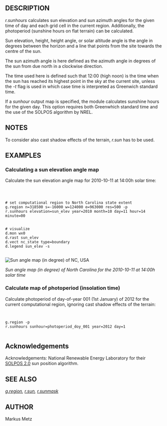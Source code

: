 
## DESCRIPTION

*r.sunhours* calculates sun elevation and sun azimuth angles for
the given time of day and each grid cell in the current region.
Additionally, the photoperiod (sunshine hours on flat terrain) can be
calculated.

Sun elevation, height, height angle, or solar altitude angle is the
angle in degrees between the horizon and a line that points from the
site towards the centre of the sun.

The sun azimuth angle is here defined as the azimuth angle in degrees
of the sun from due north in a clockwise direction.

The time used here is defined such that 12:00 (high noon) is the time
when the sun has reached its highest point in the sky at the current site,
unless the *-t* flag is used in which case time is interpreted as
Greenwich standard time.

If a *sunhour* output map is specified, the module calculates
sunshine hours for the given day. This option requires both Greenwhich
standard time and the use of the SOLPOS algorithm by NREL.

## NOTES

To consider also cast shadow effects of the terrain, *r.sun* has
to be used.

## EXAMPLES

### Calculating a sun elevation angle map

Calculate the sun elevation angle map for 2010-10-11 at 14:00h solar time:

```



# set computational region to North Carolina state extent
g.region n=318500 s=-16000 w=124000 e=963000 res=500 -p
r.sunhours elevation=sun_elev year=2010 month=10 day=11 hour=14 minute=00


# visualize
d.mon wx0
d.rast sun_elev
d.vect nc_state type=boundary
d.legend sun_elev -s


```

![Sun angle map (in degree) of NC, USA](r_sunhours.png)

*Sun angle map (in degree) of North Carolina for the 2010-10-11 at 14:00h solar time*

### Calculate map of photoperiod (insolation time)

Calculate photoperiod of day-of-year 001 (1st January) of 2012 for
the current computational region, ignoring cast shadow effects of the
terrain:

```


g.region -p
r.sunhours sunhour=photoperiod_doy_001 year=2012 day=1


```

## Acknowledgements

Acknowledgements: National Renewable Energy Laboratory for their
[SOLPOS 2.0](http://rredc.nrel.gov/solar/codesandalgorithms/solpos/) sun position
algorithm.

## SEE ALSO

*[g.region](g.region.html),
[r.sun](r.sun.html),
[r.sunmask](r.sunmask.html)*

## AUTHOR

Markus Metz
